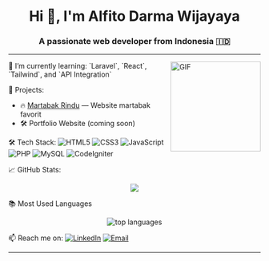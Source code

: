 <h1 align="center">Hi 👋, I'm Alfito Darma Wijayaya</h1>
<h3 align="center">A passionate web developer from Indonesia 🇮🇩</h3>

---
<img align="right" alt="GIF" height="180px" src="https://media2.giphy.com/media/v1.Y2lkPTc5MGI3NjExeG44emRhcXA1Ymwyc2JjbWR5NmRjeDdvNXBybW13aTR2b3FsNmFtMCZlcD12MV9pbnRlcm5hbF9naWZfYnlfaWQmY3Q9Zw/qgQUggAC3Pfv687qPC/giphy.gif" />
🌱 I’m currently learning:  
`Laravel`, `React`, `Tailwind`, and `API Integration`



💼 Projects:
- 🔥 [Martabak Rindu](https://github.com/AlfitoDW/MartabakRindu) — Website martabak favorit
- 🛠️ Portfolio Website (coming soon)

🛠 Tech Stack:
![HTML5](https://img.shields.io/badge/HTML5-E34F26?style=flat&logo=html5&logoColor=white)
![CSS3](https://img.shields.io/badge/CSS3-1572B6?style=flat&logo=css3&logoColor=white)
![JavaScript](https://img.shields.io/badge/JavaScript-F7DF1E?style=flat&logo=javascript&logoColor=black)
![PHP](https://img.shields.io/badge/PHP-777BB4?style=flat&logo=php&logoColor=white)
![MySQL](https://img.shields.io/badge/MySQL-005C84?style=flat&logo=mysql&logoColor=white)
![CodeIgniter](https://img.shields.io/badge/CodeIgniter-E44D26?style=flat&logo=codeigniter&logoColor=white)



📈 GitHub Stats:
<p align="center">
   <img src="https://alfito-dw.vercel.app/api?username=AlfitoDW&show_icons=true&theme=radical" />
</p>

📚 Most Used Languages
<p align="center">
  <img src="https://alfito-dw.vercel.app/api/top-langs/?username=AlfitoDW&layout=compact&theme=nightowl" alt="top languages" />
</p>

📫 Reach me on:
[![LinkedIn](https://img.shields.io/badge/LinkedIn-blue?style=flat&logo=linkedin)](https://www.linkedin.com/in/alfito-darma-wijaya-ab505217b/)
[![Email](https://img.shields.io/badge/Gmail-D14836?style=flat&logo=gmail&logoColor=white)](mailto:alfitoarts@gmail.com)

---


